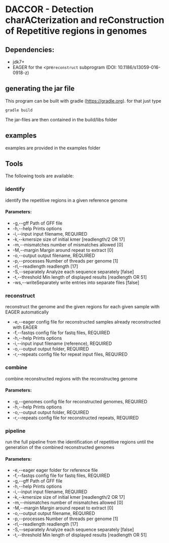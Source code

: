 # DACCOR - Detection charACterization and reConstruction of Repetitive regions in genomes

## Dependencies:

- jdk7+
- EAGER for the <pre<code>reconstruct</code></pre> subprogram (DOI: 10.1186/s13059-016-0918-z)

## generating the jar file
This program can be built with gradle (https://gradle.org). for that just type

`gradle build`

The jar-files are then contained in the build/libs folder

## examples
examples are provided in the examples folder

## Tools
The following tools are available:

### identify
identify the repetitive regions in a given reference genome
#### Parameters:
- -g,--gff <arg>           Path of GFF file
- -h,--help                Prints options
- -i,--input <arg>         input filename, REQUIRED
- -k,--kmersize <arg>      size of initial kmer [readlength/2 OR 17]
- -m,--mismatches <arg>    number of mismatches allowed [0]
- -M,--margin <arg>        Margin around repeat to extract [0]
- -o,--output <arg>        output filename, REQUIRED
- -p,--processes <arg>     Number of threads per genome [1]
- -rl,--readlength <arg>   readlength [17]
- -S,--separately          Analyze each sequence separately [false]
- -t,--threshold <arg>     Min length of displayed results [readlength OR 51]
- -ws,--writeSeparately    write entries into separate files [false]

### reconstruct
reconstruct the genome and the given regions for each given sample with EAGER automatically
- -e,--eager <arg>     config file for reconstructed samples already reconstructed with EAGER
- -f,--fastqs <arg>    config file for fastq files, REQUIRED
- -h,--help            Prints options
- -i,--input <arg>     input filename (reference), REQUIRED
- -o,--output <arg>    output folder, REQUIRED
- -r,--repeats <arg>   config file for repeat input files, REQUIRED

### combine
combine reconstructed regions with the reconstructeg genome
#### Parameters:
- -g,--genomes <arg>   config file for reconstructed genomes, REQUIRED
- -h,--help            Prints options
- -o,--output <arg>    output folder, REQUIRED
- -r,--repeats <arg>   config file for reconstructed repeats, REQUIRED

### pipeline
run the full pipeline from the identification of repetitive regions until the generation of the combined reconstructed genomes
#### Parameters:
- -e,--eager <arg>         eager folder for reference file
- -f,--fastqs <arg>        config file for fastq files, REQUIRED
- -g,--gff <arg>           Path of GFF file
- -h,--help                Prints options
- -i,--input <arg>         input filename, REQUIRED
- -k,--kmersize <arg>      size of initial kmer [readlength/2 OR 17]
- -m,--mismatches <arg>    number of mismatches allowed [0]
- -M,--margin <arg>        Margin around repeat to extract [0]
- -o,--output <arg>        output filename, REQUIRED
- -p,--processes <arg>     Number of threads per genome [1]
- -rl,--readlength <arg>   readlength [17]
- -S,--separately          Analyze each sequence separately [false]
- -t,--threshold <arg>     Min length of displayed results [readlength OR 51]

